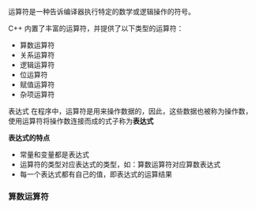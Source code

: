 
运算符是一种告诉编译器执行特定的数学或逻辑操作的符号。

C++ 内置了丰富的运算符，并提供了以下类型的运算符：
- 算数运算符
- 关系运算符
- 逻辑运算符
- 位运算符
- 赋值运算符
- 杂项运算符

表达式
在程序中，运算符是用来操作数据的，因此，这些数据也被称为操作数，使用运算符将操作数连接而成的式子称为**表达式**

**表达式的特点**
- 常量和变量都是表达式
- 运算符的类型对应表达式的类型，如：算数运算符对应算数表达式
- 每一个表达式都有自己的值，即表达式的运算结果

### 算数运算符
